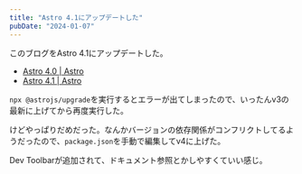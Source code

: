 ```yaml
---
title: "Astro 4.1にアップデートした"
pubDate: "2024-01-07"
---
```


このブログをAstro 4.1にアップデートした。

- [Astro 4.0 | Astro](https://astro.build/blog/astro-4/)
- [Astro 4.1 | Astro](https://astro.build/blog/astro-410/)

`npx @astrojs/upgrade`を実行するとエラーが出てしまったので、いったんv3の最新に上げてから再度実行した。

けどやっぱりだめだった。なんかバージョンの依存関係がコンフリクトしてるようだったので、`package.json`を手動で編集してv4に上げた。

Dev Toolbarが追加されて、ドキュメント参照とかしやすくていい感じ。
